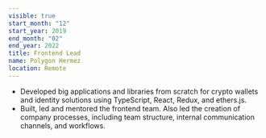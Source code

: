```yaml
---
visible: true
start_month: "12"
start_year: 2019
end_month: "02"
end_year: 2022
title: Frontend Lead
name: Polygon Hermez
location: Remote
---
```

- Developed big applications and libraries from scratch for crypto wallets and identity solutions using TypeScript, React, Redux, and ethers.js.
- Built, led and mentored the frontend team. Also led the creation of company processes, including team structure, internal communication channels, and workflows.